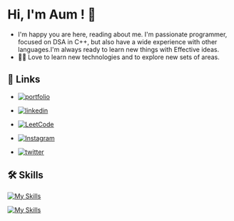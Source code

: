 
# Hi, I'm Aum ! 👋
- I'm happy you are here, reading about me. I'm passionate programmer, focused on DSA in C++, but also have a wide experience with other languages.I'm always ready to learn new things with Effective ideas.
- 👨‍💻 Love to learn new technologies and to explore new sets of areas.





## 🔗 Links
- [![portfolio](https://img.shields.io/badge/my_portfolio-000?style=for-the-badge&logo=ko-fi&logoColor=white)](https://example.com/) 
- [![linkedin](https://img.shields.io/badge/linkedin-0A66C2?style=for-the-badge&logo=linkedin&logoColor=white)](https://www.linkedin.com/in/aumjadhav8)
- [![LeetCode](https://img.shields.io/badge/leetcode-1DA1F2?style=for-the-badge&logo=leetcode&logoColor=white)](https://leetcode.com/zaphieyr/)
- [![Instagram](https://img.shields.io/badge/instagram-1DA1F2?style=for-the-badge&logo=instagram&logoColor=white)](https://instagram.com/fr.aum)

- [![twitter](https://img.shields.io/badge/twitter-1DA1F2?style=for-the-badge&logo=twitter&logoColor=white)](https://twitter.com/jadhav_aum)




## 🛠 Skills
[![My Skills](https://skillicons.dev/icons?i=c,cpp,java,python,cs,angular,wordpress,ps)](https://github.com/aumjadhav8)

[![My Skills](https://skillicons.dev/icons?i=mysql,aws,js,html,css,ae,pr,figma)](https://github.com/aumjadhav8)
